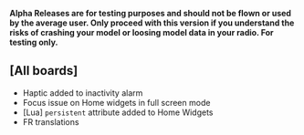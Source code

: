 __Alpha Releases are for testing purposes and should not be flown or used by the average user. Only proceed with this version if you understand the risks of crashing your model or loosing model data in your radio. For testing only.__

## [All boards]
- Haptic added to inactivity alarm
- Focus issue on Home widgets in full screen mode
- [Lua] `persistent` attribute added to Home Widgets
- FR translations
 